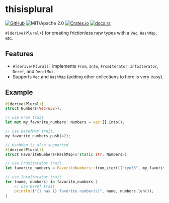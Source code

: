 # thisisplural

[![GitHub](https://img.shields.io/badge/GitHub-ryo33/thisisplural-222222)](https://github.com/ryo33/thisisplural)
![MIT/Apache 2.0](https://img.shields.io/badge/license-MIT%2FApache--2.0-blue.svg)
[![Crates.io](https://img.shields.io/crates/v/thisisplural)](https://crates.io/crates/thisisplural)
[![docs.rs](https://img.shields.io/docsrs/thisisplural)](https://docs.rs/thisisplural)

`#[derive(Plural)]` for creating frictionless new types with a `Vec`, `HashMap`, etc.

## Features

- `#[derive(Plural)]` implements `From`, `Into`, `FromIterator`, `IntoIterator`, `Deref`, and `DerefMut`.
- Supports `Vec` and `HashMap` (adding other collections to here is very easy).

## Example

```rust
#[derive(Plural)]
struct Numbers(Vec<u32>);

// use From trait
let mut my_favorite_numbers: Numbers = vec![].into();

// use DerefMut trait.
my_favorite_numbers.push(42);

// HashMap is also supported
#[derive(Plural)]
struct FavoriteNumbers(HashMap<&'static str, Numbers>);

// use FromIterator trait
let favorite_numbers = FavoriteNumbers::from_iter([("ryo33", my_favorite_numbers)]);

// use IntoIterator trait
for (name, numbers) in favorite_numbers {
    // use Deref trait
    println!("{} has {} favorite number(s)", name, numbers.len());
}
```
